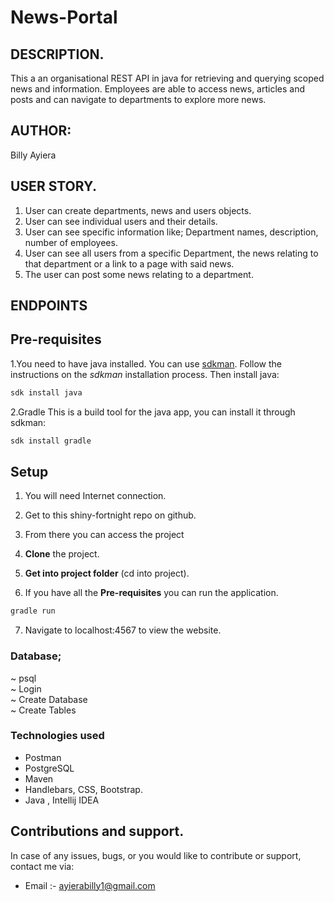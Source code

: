 # News-Portal

## DESCRIPTION.

This a an organisational REST API in java for retrieving and querying scoped news and information. Employees are able to access news, articles and posts and can navigate to departments to explore more news.

## AUTHOR: 
Billy Ayiera

## USER STORY.
1. User can create departments, news and users objects.
2. User can see individual users and their details.
3. User can see specific information like; Department names, description, number of employees.
4. User can see all users from a specific Department, the news relating to that department or a link to a page with said news. 
5. The user can post some news relating to a department.

## ENDPOINTS

## Pre-requisites
1.You need to have java installed. You can use [sdkman](https://sdkman.io/).
Follow the instructions on the _sdkman_ installation process. Then install java:
 ```bash
sdk install java
 ```

2.Gradle
This is a build tool for the java app, you can install it through sdkman:
```bash
sdk install gradle
```
## Setup
1. You will need Internet connection.

2. Get to this shiny-fortnight repo on github.

3. From there you can access the project

4. **Clone** the project.

5. **Get into project folder** (cd into project).

6. If you have all the **Pre-requisites** you can run the application.
 ``` bash
gradle run
 ```
7. Navigate to localhost:4567 to view the website.

### Database;
~ psql <br>
~ Login <br>
~ Create Database <br>
~ Create Tables

### Technologies used
- Postman
- PostgreSQL
- Maven
- Handlebars, CSS, Bootstrap.
- Java , Intellij IDEA

## Contributions and support.
In case of any issues, bugs, or you would like to contribute or support, contact me via: 
- Email :- ayierabilly1@gmail.com